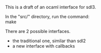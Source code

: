 This is a draft of an ocaml interface for sdl3.

In the "src/" directory, run the command:  
  make

There are 2 possible interfaces.  
- the traditional one, similar than sdl2
- a new interface with callbacks

